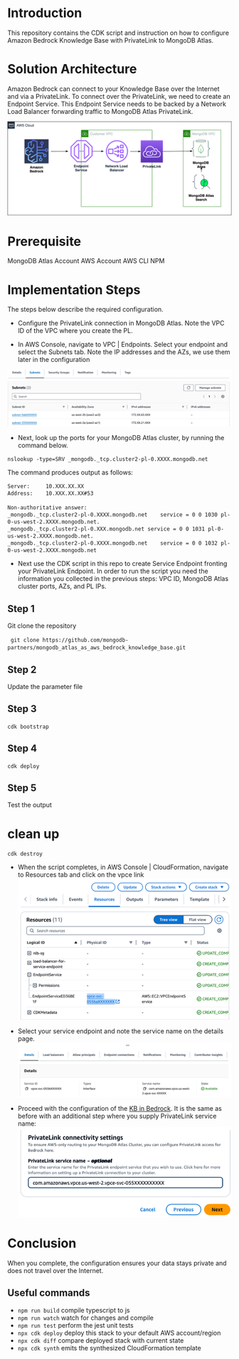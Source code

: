 # Introduction

This repository contains the CDK script and instruction on how to configure Amazon Bedrock Knowledge Base with PrivateLink to MongoDB Atlas. 


# Solution Architecture

Amazon Bedrock can connect to your Knowledge Base over the Internet and via a PrivateLink.  To connect over the PrivateLink, we need to create an Endpoint Service.  This Endpoint Service needs to be backed by a Network Load Balancer forwarding traffic to MongoDB Atlas PrivateLink. 

![alt text](genAI-Bedrock-PL-blog.drawio.png)


# Prerequisite

MongoDB Atlas Account
AWS Account 
AWS CLI
NPM

# Implementation Steps
The steps below describe the required configuration.

* Configure the PrivateLink connection in MongoDB Atlas.  Note the VPC ID of the VPC where you create the PL.

* In AWS Console, navigate to VPC | Endpoints.  Select your endpoint and select the Subnets tab.  Note the IP addresses and the AZs, we use them later in the configuration

![alt text](image.png)

* Next, look up the ports for your MongoDB Atlas cluster, by running the command below.

```
nslookup -type=SRV _mongodb._tcp.cluster2-pl-0.XXXX.mongodb.net
```
The command  produces output as follows:
```
Server:		10.XXX.XX.XX
Address:	10.XXX.XX.XX#53

Non-authoritative answer:
_mongodb._tcp.cluster2-pl-0.XXXX.mongodb.net	service = 0 0 1030 pl-0-us-west-2.XXXX.mongodb.net.
_mongodb._tcp.cluster2-pl-0.XXX.mongodb.net	service = 0 0 1031 pl-0-us-west-2.XXXX.mongodb.net.
_mongodb._tcp.cluster2-pl-0.XXXX.mongodb.net	service = 0 0 1032 pl-0-us-west-2.XXXX.mongodb.net
```

* Next use the CDK script in this repo to create Service Endpoint fronting your PrivateLink Endpoint.  In order to run the script you need the information you collected in the previous steps: VPC ID, MongoDB Atlas cluster ports, AZs, and PL IPs.

## Step 1

Git clone the repository

` git clone https://github.com/mongodb-partners/mongodb_atlas_as_aws_bedrock_knowledge_base.git`

## Step 2

Update the parameter file

## Step 3

`cdk bootstrap`


## Step 4

`cdk deploy`

## Step 5

Test the output

# clean up

`cdk destroy`

* When the script completes, in AWS Console | CloudFormation, navigate to Resources tab and click on the vpce link
![alt text](image-1.png)

* Select your service endpoint and note the service name on the details page.
![alt text](image-2.png)

* Proceed with the configuration of the [KB in Bedrock](http://link.to.blog).  It is the same as before with an additional step where you supply PrivateLink service name:
![alt text](image-3.png)

# Conclusion
 When you complete, the configuration ensures your data stays private and does not travel over the Internet.




## Useful commands

* `npm run build`   compile typescript to js
* `npm run watch`   watch for changes and compile
* `npm run test`    perform the jest unit tests
* `npx cdk deploy`  deploy this stack to your default AWS account/region
* `npx cdk diff`    compare deployed stack with current state
* `npx cdk synth`   emits the synthesized CloudFormation template
